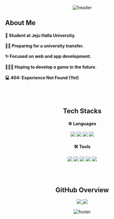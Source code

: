 <div align=center>
  
  <!--Header-->
  ![header](https://capsule-render.vercel.app/api?section=header&type=waving&color=gradient&customColorList=14,15,18&height=350&text=Hi%20I'm%20HYE%20WON&fontAlignY=45&desc=🎓%20AI%20Major%20|%20😼%20Student%20|%20🔥%20Still%20Debugging%20Myself%20IRL)
  
</div>




<div>
  
  <h2>About Me</h2>
  
  <h4>
    🏫 Student at Jeju Halla University.
  </br></br>
    ✍🏻 Preparing for a university transfer.
  </br></br>
    ✨ Focused on web and app development.
  </br></br>
    👩🏻‍💻 Hoping to develop a game in the future.
  </br></br>
    💻 404: Experience Not Found (Yet)
  </h4>
  
</div>

</br></br>

<div align="center">
  
  <h2>Tech Stacks</h2>
  
  <h4>⚙️ Languages</h4>
  <!--Python-->
  <img src="https://img.shields.io/badge/Python-3776AB?style=flat&logo=Python&logoColor=white"/>
  <!--C-->
  <img src="https://img.shields.io/badge/C-A8B9CC?style=flat&logo=C&logoColor=white"/>
  <!--HTML5-->
  <img src="https://img.shields.io/badge/HTML5-E34F26?style=flat&logo=HTML5&logoColor=white"/>   
  <!--JavaScript-->
  <img src="https://img.shields.io/badge/JavaScript-F7DF1E?style=flat&logo=JavaScript&logoColor=white"/>
  <h4>🛠️ Tools</h4>
  <!--Visual Studio Code-->
  <img src="https://img.shields.io/badge/Visual Studio Code-007ACC?style=flat&logo=VisualStudioCode&logoColor=white">
  <!--Notion-->
  <img src="https://img.shields.io/badge/Notion-000000?style=flat&logo=Notion&logoColor=white">
  <!--Figma-->
  <img src="https://img.shields.io/badge/Figma-F24E1E?style=flat&logo=Figma&logoColor=white">
  <!--GitHub-->
  <img src="https://img.shields.io/badge/GitHub-181717?style=flat&logo=GitHub&logoColor=white">
  <!--Git-->
  <img src="https://img.shields.io/badge/Git-F05032?style=flat&logo=Git&logoColor=white">
  
</div>

</br></br>

<div align="center">

  <h2>GitHub Overview</h2>

  <a href="https://github.com/hye-wonn/github-readme-stats">
  <img src="https://github-readme-stats.vercel.app/api/top-langs/?username=hye-wonn&layout=donut" />
  </a>
  
  <a href="https://github.com/hye-wonn/github-readme-stats">
  <img src="https://github-readme-stats.vercel.app/api?username=hye-wonn&show_icons=true&theme=dracula" />
  </a>
  
</div>

<div align="center">

  <!--Footer-->
  ![footer](https://capsule-render.vercel.app/api?section=footer&type=waving&color=gradient&customColorList=14,15,18)
  
</div>

<!--
**hye-wonn/hye-wonn** is a ✨ _special_ ✨ repository because its `README.md` (this file) appears on your GitHub profile.

Here are some ideas to get you started:

- 🔭 I’m currently working on ...
- 🌱 I’m currently learning ...
- 👯 I’m looking to collaborate on ...
- 🤔 I’m looking for help with ...
- 💬 Ask me about ...
- 📫 How to reach me: ...
- 😄 Pronouns: ...
- ⚡ Fun fact: ...
-->
